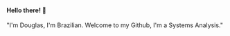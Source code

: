 #### Hello there! :wave:

<p>"I'm Douglas, I'm Brazilian. Welcome to my Github, I'm a Systems Analysis."</p>


